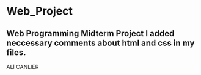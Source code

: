 # Web_Project
Web Programming Midterm Project
I added neccessary comments about html and css in my files.
-----------------------------------------------------------
ALİ CANLIER
